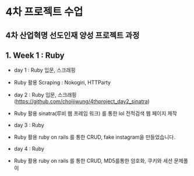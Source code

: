 # 4차 프로젝트 수업
4차 산업혁명 선도인재 양성 프로젝트 과정
---
## 1. Week 1 : Ruby
- day 1 : Ruby 입문, 스크래핑
 * Ruby 활용 Scraping : Nokogiri, HTTParty
- day 2 : Ruby 입문, 스크래핑 (https://github.com/choijiwung/4thproject_day2_sinatra)
 * Ruby 활용 sinatra(루비 웹 프레임 워크) 를 통한 lol 전적검색 웹 페이지 제작
- day 3 : Ruby
 * Ruby 활용 ruby on rails 를 통한 CRUD, fake instagram을 만들었습니다.
- day 4 : Ruby
 * Ruby 활용 ruby on rails 를 통한 CRUD, MD5를통한 암호화, 쿠키와 세션 문제풀이
